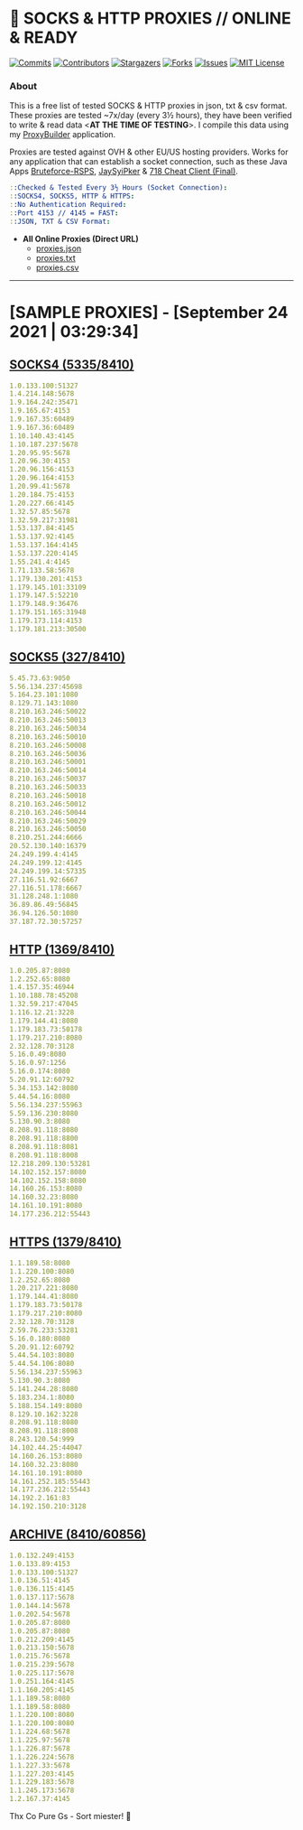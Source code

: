 <!-- MARKDOWN LINKS & IMAGES -->
<!-- https://www.markdownguide.org/basic-syntax/#reference-style-links -->
[contributors-shield]: https://img.shields.io/github/contributors/jetkai/proxy-list?style=for-the-badge
[contributors-url]: https://github.com/jetkai/proxy-list/graphs/contributors
[forks-shield]: https://img.shields.io/github/forks/jetkai/proxy-list?style=for-the-badge
[forks-url]: https://github.com/jetkai/proxy-list/network/members
[stars-shield]: https://img.shields.io/github/stars/jetkai/proxy-list?style=for-the-badge
[stars-url]: https://github.com/jetkai/proxy-list/stargazers
[issues-shield]: https://img.shields.io/github/issues/jetkai/proxy-list?style=for-the-badge
[issues-url]: https://github.com/jetkai/proxy-list/issues
[license-shield]: https://img.shields.io/github/license/jetkai/proxy-list?style=for-the-badge
[license-url]: https://github.com/jetkai/proxy-list/blob/main/LICENSE
[commit-shield]: https://img.shields.io/github/last-commit/jetkai/proxy-list?style=for-the-badge
[commit-url]: https://github.com/jetkai/proxy-list/commits/main

# 🎁 SOCKS & HTTP PROXIES // ONLINE & READY

[![Commits][commit-shield]][commit-url]
[![Contributors][contributors-shield]][contributors-url]
[![Stargazers][stars-shield]][stars-url]
[![Forks][forks-shield]][forks-url]
[![Issues][issues-shield]][issues-url]
[![MIT License][license-shield]][license-url]

### About
This is a free list of tested SOCKS & HTTP proxies in json, txt & csv format. These proxies are tested ~7x/day (every 3½ hours), they have been verified to write & read data <**AT THE TIME OF TESTING**>. I compile this data using my [ProxyBuilder](https://github.com/jetkai/ProxyBuilder) application.

Proxies are tested against OVH & other EU/US hosting providers. Works for any application that can establish a socket connection, such as these Java Apps [Bruteforce-RSPS](https://github.com/KaiBurton/Bruteforce-RSPS), [JaySyiPker](https://github.com/JayArrowz/JaySyiPker) & [718 Cheat Client (Final)](https://github.com/KaiBurton/718-Cheat-Client-Final). 

```yaml
::Checked & Tested Every 3½ Hours (Socket Connection):
::SOCKS4, SOCKS5, HTTP & HTTPS:
::No Authentication Required:
::Port 4153 // 4145 = FAST:
::JSON, TXT & CSV Format:
```

- **All Online Proxies (Direct URL)**
  - [proxies.json](https://raw.githubusercontent.com/jetkai/proxy-list/main/proxies.json)
  - [proxies.txt](https://raw.githubusercontent.com/jetkai/proxy-list/main/proxies.txt)
  - [proxies.csv](https://raw.githubusercontent.com/jetkai/proxy-list/main/proxies.csv)

---

# [SAMPLE PROXIES] - [September 24 2021 | 03:29:34]

## [SOCKS4 (5335/8410)](https://raw.githubusercontent.com/jetkai/proxy-list/main/proxies-socks4.txt)
```yaml
1.0.133.100:51327
1.4.214.148:5678
1.9.164.242:35471
1.9.165.67:4153
1.9.167.35:60489
1.9.167.36:60489
1.10.140.43:4145
1.10.187.237:5678
1.20.95.95:5678
1.20.96.30:4153
1.20.96.156:4153
1.20.96.164:4153
1.20.99.41:5678
1.20.184.75:4153
1.20.227.66:4145
1.32.57.85:5678
1.32.59.217:31981
1.53.137.84:4145
1.53.137.92:4145
1.53.137.164:4145
1.53.137.220:4145
1.55.241.4:4145
1.71.133.58:5678
1.179.130.201:4153
1.179.145.101:33109
1.179.147.5:52210
1.179.148.9:36476
1.179.151.165:31948
1.179.173.114:4153
1.179.181.213:30500
```

## [SOCKS5 (327/8410)](https://raw.githubusercontent.com/jetkai/proxy-list/main/proxies-socks5.txt)
```yaml
5.45.73.63:9050
5.56.134.237:45698
5.164.23.101:1080
8.129.71.143:1080
8.210.163.246:50022
8.210.163.246:50013
8.210.163.246:50034
8.210.163.246:50010
8.210.163.246:50008
8.210.163.246:50036
8.210.163.246:50001
8.210.163.246:50014
8.210.163.246:50037
8.210.163.246:50033
8.210.163.246:50018
8.210.163.246:50012
8.210.163.246:50044
8.210.163.246:50029
8.210.163.246:50050
8.210.251.244:6666
20.52.130.140:16379
24.249.199.4:4145
24.249.199.12:4145
24.249.199.14:57335
27.116.51.92:6667
27.116.51.178:6667
31.128.248.1:1080
36.89.86.49:56845
36.94.126.50:1080
37.187.72.30:57257
```

## [HTTP (1369/8410)](https://raw.githubusercontent.com/jetkai/proxy-list/main/proxies-http.txt)
```yaml
1.0.205.87:8080
1.2.252.65:8080
1.4.157.35:46944
1.10.188.78:45208
1.32.59.217:47045
1.116.12.21:3228
1.179.144.41:8080
1.179.183.73:50178
1.179.217.210:8080
2.32.128.70:3128
5.16.0.49:8080
5.16.0.97:1256
5.16.0.174:8080
5.20.91.12:60792
5.34.153.142:8080
5.44.54.16:8080
5.56.134.237:55963
5.59.136.230:8080
5.130.90.3:8080
8.208.91.118:8080
8.208.91.118:8800
8.208.91.118:8081
8.208.91.118:8008
12.218.209.130:53281
14.102.152.157:8080
14.102.152.158:8080
14.160.26.153:8080
14.160.32.23:8080
14.161.10.191:8080
14.177.236.212:55443
```

## [HTTPS (1379/8410)](https://raw.githubusercontent.com/jetkai/proxy-list/main/proxies-https.txt)
```yaml
1.1.189.58:8080
1.1.220.100:8080
1.2.252.65:8080
1.20.217.221:8080
1.179.144.41:8080
1.179.183.73:50178
1.179.217.210:8080
2.32.128.70:3128
2.59.76.233:53281
5.16.0.180:8080
5.20.91.12:60792
5.44.54.103:8080
5.44.54.106:8080
5.56.134.237:55963
5.130.90.3:8080
5.141.244.28:8080
5.183.234.1:8080
5.188.154.149:8080
8.129.10.162:3228
8.208.91.118:8080
8.208.91.118:8008
8.243.120.54:999
14.102.44.25:44047
14.160.26.153:8080
14.160.32.23:8080
14.161.10.191:8080
14.161.252.185:55443
14.177.236.212:55443
14.192.2.161:83
14.192.150.210:3128
```

## [ARCHIVE (8410/60856)](https://raw.githubusercontent.com/jetkai/proxy-list/main/archive/working-proxies-history.txt)
```yaml
1.0.132.249:4153
1.0.133.89:4153
1.0.133.100:51327
1.0.136.51:4145
1.0.136.115:4145
1.0.137.117:5678
1.0.144.14:5678
1.0.202.54:5678
1.0.205.87:8080
1.0.205.87:8080
1.0.212.209:4145
1.0.213.150:5678
1.0.215.76:5678
1.0.215.239:5678
1.0.225.117:5678
1.0.251.164:4145
1.1.160.205:4145
1.1.189.58:8080
1.1.189.58:8080
1.1.220.100:8080
1.1.220.100:8080
1.1.224.68:5678
1.1.225.97:5678
1.1.226.87:5678
1.1.226.224:5678
1.1.227.33:5678
1.1.227.203:4145
1.1.229.183:5678
1.1.245.173:5678
1.2.167.37:4145
```



Thx Co Pure Gs - Sort miester! 💟